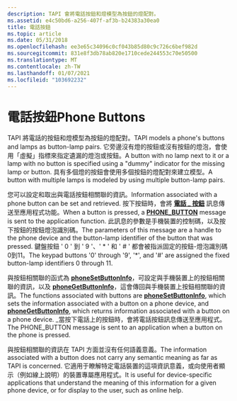 ```yaml
---
description: TAPI 會將電話按鈕和燈模型為按鈕的燈配對。
ms.assetid: e4c50bd6-a256-407f-af3b-b24383a30ea0
title: 電話按鈕
ms.topic: article
ms.date: 05/31/2018
ms.openlocfilehash: ee3e65c34096c0cf043b85d80c9c726c6bef982d
ms.sourcegitcommit: 831e8f3db78ab820e1710cede244553c70e50500
ms.translationtype: MT
ms.contentlocale: zh-TW
ms.lasthandoff: 01/07/2021
ms.locfileid: "103692232"
---
```

# <a name="phone-buttons"></a><span data-ttu-id="be987-103">電話按鈕</span><span class="sxs-lookup"><span data-stu-id="be987-103">Phone Buttons</span></span>

<span data-ttu-id="be987-104">TAPI 將電話的按鈕和燈模型為按鈕的燈配對。</span><span class="sxs-lookup"><span data-stu-id="be987-104">TAPI models a phone's buttons and lamps as button-lamp pairs.</span></span> <span data-ttu-id="be987-105">它旁邊沒有燈的按鈕或沒有按鈕的燈泡，會使用「虛擬」指標來指定遺漏的燈泡或按鈕。</span><span class="sxs-lookup"><span data-stu-id="be987-105">A button with no lamp next to it or a lamp with no button is specified using a "dummy" indicator for the missing lamp or button.</span></span> <span data-ttu-id="be987-106">具有多個燈的按鈕會使用多個按鈕的燈配對來建立模型。</span><span class="sxs-lookup"><span data-stu-id="be987-106">A button with multiple lamps is modeled by using multiple button-lamp pairs.</span></span>

<span data-ttu-id="be987-107">您可以設定和取出與電話按鈕相關聯的資訊。</span><span class="sxs-lookup"><span data-stu-id="be987-107">Information associated with a phone button can be set and retrieved.</span></span> <span data-ttu-id="be987-108">按下按鈕時，會將 [**電話 \_ 按鈕**](phone-button.md) 訊息傳送至應用程式功能。</span><span class="sxs-lookup"><span data-stu-id="be987-108">When a button is pressed, a [**PHONE\_BUTTON**](phone-button.md) message is sent to the application function.</span></span> <span data-ttu-id="be987-109">此訊息的參數是手機裝置的控制碼，以及按下按鈕的按鈕燈泡識別碼。</span><span class="sxs-lookup"><span data-stu-id="be987-109">The parameters of this message are a handle to the phone device and the button-lamp identifier of the button that was pressed.</span></span> <span data-ttu-id="be987-110">鍵盤按鈕 ' 0 ' 到 ' 9 '、' \* ' 和 ' \# ' 都會被指派固定的按鈕-燈泡識別碼0到11。</span><span class="sxs-lookup"><span data-stu-id="be987-110">The keypad buttons '0' through '9', '\*', and '\#' are assigned the fixed button-lamp identifiers 0 through 11.</span></span>

<span data-ttu-id="be987-111">與按鈕相關聯的函式為 [**phoneSetButtonInfo**](/windows/desktop/api/Tapi/nf-tapi-phonesetbuttoninfo)，可設定與手機裝置上的按鈕相關聯的資訊，以及 [**phoneGetButtonInfo**](/windows/desktop/api/Tapi/nf-tapi-phonegetbuttoninfo)，這會傳回與手機裝置上按鈕相關聯的資訊。</span><span class="sxs-lookup"><span data-stu-id="be987-111">The functions associated with buttons are [**phoneSetButtonInfo**](/windows/desktop/api/Tapi/nf-tapi-phonesetbuttoninfo), which sets the information associated with a button on a phone device, and [**phoneGetButtonInfo**](/windows/desktop/api/Tapi/nf-tapi-phonegetbuttoninfo), which returns information associated with a button on a phone device.</span></span> <span data-ttu-id="be987-112">\_當按下電話上的按鈕時，會將電話按鈕訊息傳送至應用程式。</span><span class="sxs-lookup"><span data-stu-id="be987-112">The PHONE\_BUTTON message is sent to an application when a button on the phone is pressed.</span></span>

<span data-ttu-id="be987-113">與按鈕相關聯的資訊在 TAPI 方面並沒有任何語義意義。</span><span class="sxs-lookup"><span data-stu-id="be987-113">The information associated with a button does not carry any semantic meaning as far as TAPI is concerned.</span></span> <span data-ttu-id="be987-114">它適用于瞭解特定電話裝置的這項資訊意義，或向使用者顯示（例如線上說明）的裝置專屬應用程式。</span><span class="sxs-lookup"><span data-stu-id="be987-114">It is useful for device-specific applications that understand the meaning of this information for a given phone device, or for display to the user, such as online help.</span></span>

 

 



